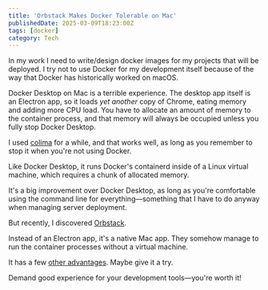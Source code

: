 ```yaml
---
title: 'Orbstack Makes Docker Tolerable on Mac'
publishedDate: 2025-03-09T18:23:00Z
tags: [docker]
category: Tech
---
```


In my work I need to write/design docker images for my projects that will be deployed.
I try not to use Docker for my development itself because of the way that Docker has historically worked on macOS.

Docker Desktop on Mac is a terrible experience.
The desktop app itself is an Electron app, so it loads _yet another_ copy of Chrome, eating memory and adding more CPU load.
You have to allocate an amount of memory to the container process, and that memory will always be occupied unless you fully stop Docker Desktop.

I used [colima](https://github.com/abiosoft/colima) for a while, and that works well, as long as you remember to stop it when you're not using Docker.

Like Docker Desktop, it runs Docker's containerd inside of a Linux virtual machine, which requires a chunk of allocated memory.

It's a big improvement over Docker Desktop, as long as you're comfortable using the command line for everything—something that I have to do anyway when managing server deployment.

But recently, I discovered [Orbstack](https://orbstack.dev).

Instead of an Electron app, it's a native Mac app.
They somehow manage to run the container processes without a virtual machine.

It has a few [other advantages](https://docs.orbstack.dev/compare/docker-desktop).
Maybe give it a try.

Demand good experience for your development tools—you're worth it!
